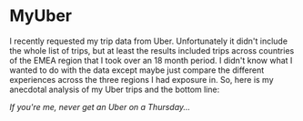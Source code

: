 # MyUber
I recently requested my trip data from Uber. Unfortunately it didn't include the whole list of trips, but at least the results included trips across countries of the EMEA region that I took over an 18 month period.
I didn't know what I wanted to do with the data except maybe just compare the different experiences across the three regions I had exposure in.
So, here is my anecdotal analysis of my Uber trips and the bottom line:

*If you're me, never get an Uber on a Thursday...*
